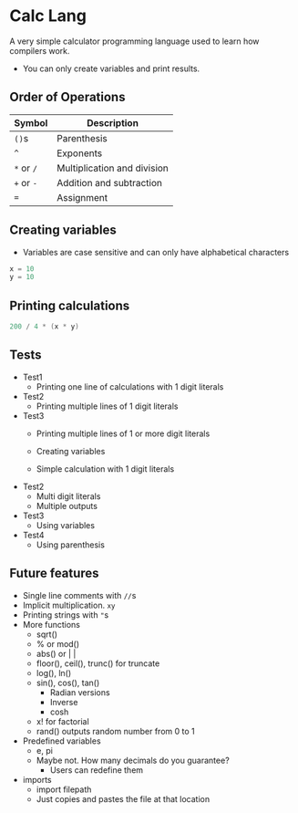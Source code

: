 # Calc Lang
A very simple calculator programming language used to learn how compilers work.
- You can only create variables and print results.

## Order of Operations

| Symbol     | Description                 |
|------------|-----------------------------|
| `()`s      | Parenthesis                 |
| `^`        | Exponents                   |
| `*` or `/` | Multiplication and division |
| `+` or `-` | Addition and subtraction    |
| `=`        | Assignment                  |

## Creating variables
- Variables are case sensitive and can only have alphabetical characters

```C++
x = 10
y = 10
```

## Printing calculations

```C++
200 / 4 * (x * y)
```

## Tests
- Test1
	- Printing one line of calculations with 1 digit literals
- Test2
	- Printing multiple lines of 1 digit literals
- Test3
	- Printing multiple lines of 1 or more digit literals

	- Creating variables
	- Simple calculation with 1 digit literals
- Test2
	- Multi digit literals
	- Multiple outputs
- Test3
	- Using variables
- Test4
	- Using parenthesis

## Future features
- Single line comments with `//`s
- Implicit multiplication. `xy`
- Printing strings with `"`s
- More functions
	- sqrt()
	- % or mod()
	- abs() or | |
	- floor(), ceil(), trunc() for truncate
	- log(), ln()
	- sin(), cos(), tan()
		- Radian versions
		- Inverse
		- cosh
	- x! for factorial
	- rand() outputs random number from 0 to 1
- Predefined variables
	- e, pi
	- Maybe not. How many decimals do you guarantee?
		- Users can redefine them
- imports
	- import filepath
	- Just copies and pastes the file at that location